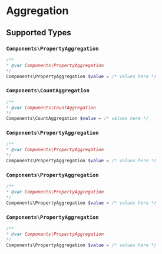 # Aggregation


## Supported Types

### `Components\PropertyAggregation`

```php
/**
* @var Components\PropertyAggregation
*/
Components\PropertyAggregation $value = /* values here */
```

### `Components\CountAggregation`

```php
/**
* @var Components\CountAggregation
*/
Components\CountAggregation $value = /* values here */
```

### `Components\PropertyAggregation`

```php
/**
* @var Components\PropertyAggregation
*/
Components\PropertyAggregation $value = /* values here */
```

### `Components\PropertyAggregation`

```php
/**
* @var Components\PropertyAggregation
*/
Components\PropertyAggregation $value = /* values here */
```

### `Components\PropertyAggregation`

```php
/**
* @var Components\PropertyAggregation
*/
Components\PropertyAggregation $value = /* values here */
```

